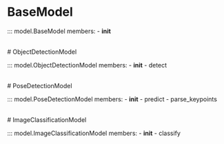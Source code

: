 # BaseModel

::: model.BaseModel
    members:
        - __init__

<br>
# ObjectDetectionModel

::: model.ObjectDetectionModel
    members:
        - __init__
        - detect

<br>
# PoseDetectionModel

::: model.PoseDetectionModel
    members:
        - __init__
        - predict
        - parse_keypoints
        
<br>
# ImageClassificationModel

::: model.ImageClassificationModel
    members:
        - __init__
        - classify